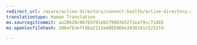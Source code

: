 ```yaml
---
redirect_url: /azure/active-directory/connect-health/active-directory-aadconnect-health-adfs
translationtype: Human Translation
ms.sourcegitcommit: aa20b20c86763791eb579883b5273ea79cc714b5
ms.openlocfilehash: 200afb3effdba2112ed88596be3438161c5221fd

---
```




<!--HONumber=Dec16_HO3-->


